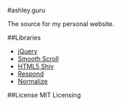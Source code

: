 #ashley.guru

The source for my personal website.

##Libraries
- [jQuery](https://jquery.com/)
- [Smooth Scroll](https://github.com/cferdinandi/smooth-scroll)
- [HTML5 Shiv](https://github.com/aFarkas/html5shiv)
- [Respond](https://github.com/scottjehl/Respond)
- [Normalize](https://github.com/necolas/normalize.css)

##License
MIT Licensing